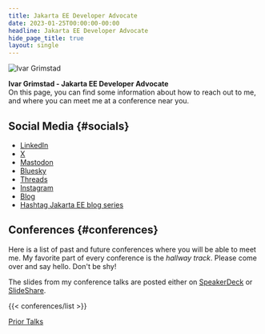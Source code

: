 ```yaml
---
title: Jakarta EE Developer Advocate
date: 2023-01-25T00:00:00-00:00
headline: Jakarta EE Developer Advocate
hide_page_title: true
layout: single
---
```


![Ivar Grimstad](https://github.com/ivargrimstad.png?size=90)

**Ivar Grimstad - Jakarta EE Developer Advocate** \
On this page, you can find some information about how to reach out to me, and where you can meet me at a conference near you.

## Social Media {#socials}

- [LinkedIn](https://www.linkedin.com/in/ivargrimstad/)
- [ X ](https://x.com/ivar_grimstad)
- [Mastodon](https://mastodon.social/@ivar_grimstad)
- [Bluesky](https://bsky.app/profile/ivargrimstad.bsky.social)
- [Threads](https://www.threads.net/@ivargrimstad_official)
- [Instagram](https://www.instagram.com/ivargrimstad_official/)
- [Blog](https://blogs.eclipse.org/blogs/ivar-grimstad)
- [Hashtag Jakarta EE blog series](https://www.agilejava.eu/category/hashtag-jakartaee/)

## Conferences {#conferences}

Here is a list of past and future conferences where you will be able to meet me. 
My favorite part of every conference is the *hallway track*.
Please come over and say hello. Don't be shy!

The slides from my conference talks are posted either on [SpeakerDeck](https://speakerdeck.com/ivargrimstad) or [SlideShare](https://www.slideshare.net/ivargrimstad).

{{< conferences/list >}}

[Prior Talks](https://www.agilejava.eu/about/speaker-bio/)
